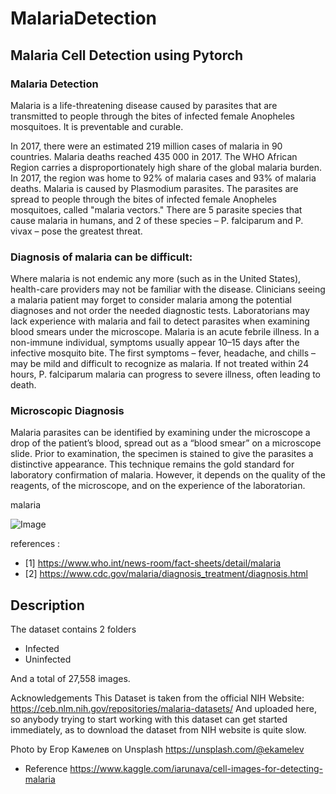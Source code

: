# MalariaDetection

## Malaria Cell Detection using Pytorch

### Malaria Detection

Malaria is a life-threatening disease caused by parasites that are transmitted to people through the bites of infected female Anopheles mosquitoes. It is preventable and curable.

In 2017, there were an estimated 219 million cases of malaria in 90 countries.
Malaria deaths reached 435 000 in 2017.
The WHO African Region carries a disproportionately high share of the global malaria burden. In 2017, the region was home to 92% of malaria cases and 93% of malaria deaths.
Malaria is caused by Plasmodium parasites. The parasites are spread to people through the bites of infected female Anopheles mosquitoes, called "malaria vectors." There are 5 parasite species that cause malaria in humans, and 2 of these species – P. falciparum and P. vivax – pose the greatest threat.

### Diagnosis of malaria can be difficult:

Where malaria is not endemic any more (such as in the United States), health-care providers may not be familiar with the disease. Clinicians seeing a malaria patient may forget to consider malaria among the potential diagnoses and not order the needed diagnostic tests. Laboratorians may lack experience with malaria and fail to detect parasites when examining blood smears under the microscope.
Malaria is an acute febrile illness. In a non-immune individual, symptoms usually appear 10–15 days after the infective mosquito bite. The first symptoms – fever, headache, and chills – may be mild and difficult to recognize as malaria. If not treated within 24 hours, P. falciparum malaria can progress to severe illness, often leading to death.

### Microscopic Diagnosis

Malaria parasites can be identified by examining under the microscope a drop of the patient’s blood, spread out as a “blood smear” on a microscope slide. Prior to examination, the specimen is stained to give the parasites a distinctive appearance. This technique remains the gold standard for laboratory confirmation of malaria. However, it depends on the quality of the reagents, of the microscope, and on the experience of the laboratorian.

malaria

![Image](MalariaDetection-Pytorch/Image/malariaimg.PNG)

references :

- [1] https://www.who.int/news-room/fact-sheets/detail/malaria
- [2] https://www.cdc.gov/malaria/diagnosis_treatment/diagnosis.html

## Description 

The dataset contains 2 folders 
- Infected
- Uninfected

And a total of 27,558 images.

Acknowledgements
This Dataset is taken from the official NIH Website: https://ceb.nlm.nih.gov/repositories/malaria-datasets/ And uploaded here, so anybody trying to start working with this dataset can get started immediately, as to download the dataset from NIH website is quite slow.

Photo by Егор Камелев on Unsplash https://unsplash.com/@ekamelev

- Reference https://www.kaggle.com/iarunava/cell-images-for-detecting-malaria